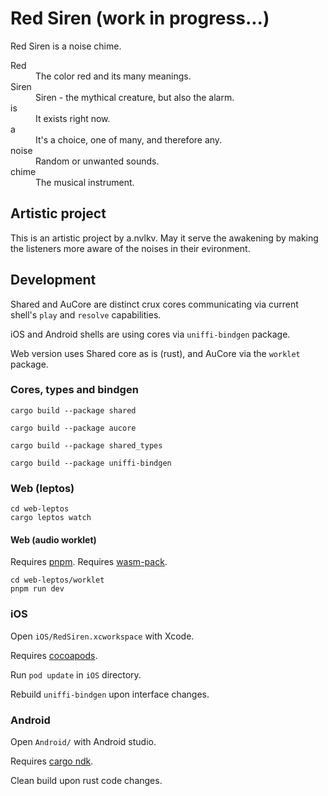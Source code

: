 # Red Siren (work in progress...)

<p>Red Siren is a noise chime.</p>
<dl>
    <dt>Red</dt>
        <dd>The color red and its many meanings.</dd>
    <dt>Siren</dt>
        <dd>Siren - the mythical creature, but also the alarm.</dd>
    <dt>is</dt>
        <dd>It exists right now.</dd>
    <dt>a</dt>
        <dd>It's a choice, one of many, and therefore any.</dd>
    <dt>noise</dt>
        <dd>Random or unwanted sounds.</dd>
    <dt>chime</dt>
        <dd>The musical instrument.</dd>
</dl>

## Artistic project

This is an artistic project by a.nvlkv. May it serve the awakening by making the listeners more aware of the noises in their evironment.

## Development

Shared and AuCore are distinct crux cores communicating via current shell's `play` and `resolve` capabilities.

iOS and Android shells are using cores via `uniffi-bindgen` package.

Web version uses Shared core as is (rust), and AuCore via the `worklet` package.

### Cores, types and bindgen

```
cargo build --package shared  
```

```
cargo build --package aucore  
```

```
cargo build --package shared_types
```

```
cargo build --package uniffi-bindgen
```

### Web (leptos)

```
cd web-leptos
cargo leptos watch
```

#### Web (audio worklet)

Requires [pnpm](https://pnpm.io).
Requires [wasm-pack](https://github.com/rustwasm/wasm-pack).

```
cd web-leptos/worklet
pnpm run dev
```

### iOS

Open `iOS/RedSiren.xcworkspace` with Xcode.

Requires [cocoapods](https://cocoapods.org/).

Run `pod update` in `iOS` directory.

Rebuild `uniffi-bindgen` upon interface changes.

### Android

Open `Android/` with Android studio.

Requires [cargo ndk](https://github.com/bbqsrc/cargo-ndk).

Clean build upon rust code changes.

